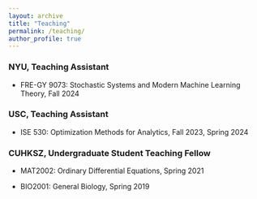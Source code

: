 ```yaml
---
layout: archive
title: "Teaching"
permalink: /teaching/
author_profile: true
---
```


### NYU, Teaching Assistant

* FRE-GY 9073: Stochastic Systems and Modern Machine Learning Theory, Fall 2024


### USC, Teaching Assistant

* ISE 530: Optimization Methods for Analytics, Fall 2023, Spring 2024


### CUHKSZ, Undergraduate Student Teaching Fellow

* MAT2002: Ordinary Differential Equations, Spring 2021

* BIO2001: General Biology, Spring 2019